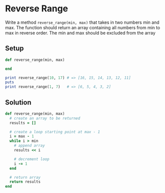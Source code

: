# Reverse Range

Write a method `reverse_range(min, max)` that takes in two numbers min and max. The function should return an array containing all numbers from min to max in reverse order. The min and max should be excluded from the array

## Setup

```ruby
def reverse_range(min, max)

end

print reverse_range(10, 17) # => [16, 15, 14, 13, 12, 11]
puts
print reverse_range(1, 7)   # => [6, 5, 4, 3, 2]
```

## Solution

```ruby
def reverse_range(min, max)
  # create an array to be returned
  results = []

  # create a loop starting point at max - 1
  i = max - 1
  while i > min 
    # append array
    results << i

    # decrement loop
    i -= 1
  end

  # return array
  return results
end
```
